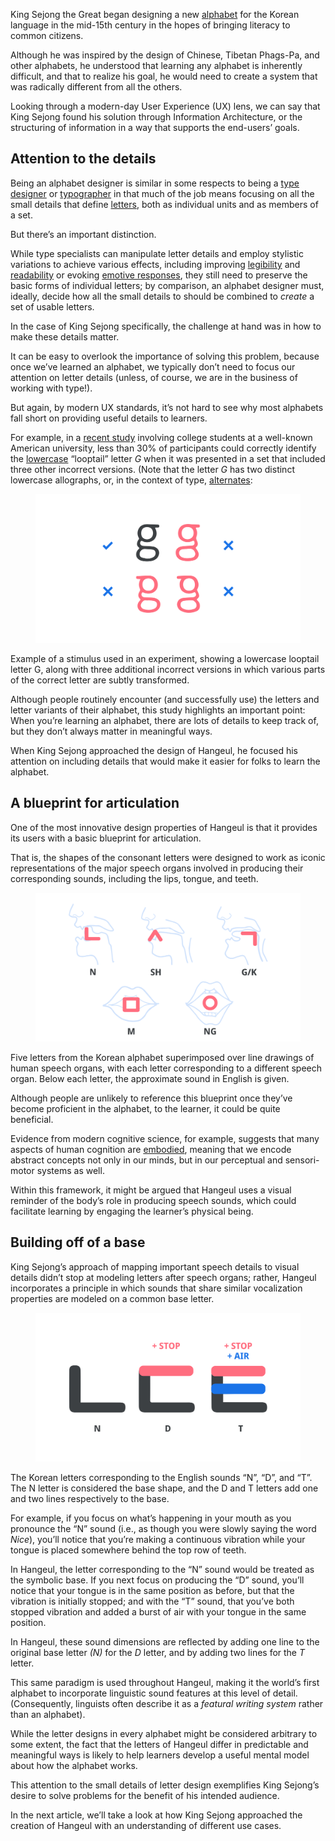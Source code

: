 King Sejong the Great began designing a new [alphabet](/glossary/alphabet) for the Korean language in the mid-15th century in the hopes of bringing literacy to common citizens.

Although he was inspired by the design of Chinese, Tibetan Phags-Pa, and other alphabets, he understood that learning any alphabet is inherently difficult, and that to realize his goal, he would need to create a system that was radically different from all the others.

Looking through a modern-day User Experience (UX) lens, we can say that King Sejong found his solution through Information Architecture, or the structuring of information in a way that supports the end-users’ goals.

## Attention to the details

Being an alphabet designer is similar in some respects to being a [type designer](/glossary/type_designer) or [typographer](/glossary/typographer) in that much of the job means focusing on all the small details that define [letters](/glossary/letters), both as individual units and as members of a set.

But there’s an important distinction.

While type specialists can manipulate letter details and employ stylistic variations to achieve various effects, including improving [legibility](/glossary/legibility) and [readability](/glossary/readability) or evoking [emotive responses](https://fonts.google.com/knowledge/choosing_type/emotive_considerations_for_choosing_typefaces), they still need to preserve the basic forms of individual letters; by comparison, an alphabet designer must, ideally, decide how all the small details to should be combined to *create* a set of usable letters.

In the case of King Sejong specifically, the challenge at hand was in how to make these details matter.

It can be easy to overlook the importance of solving this problem, because once we’ve learned an alphabet, we typically don’t need to focus our attention on letter details (unless, of course, we are in the business of working with type!).

But again, by modern UX standards, it’s not hard to see why most alphabets fall short on providing useful details to learners.

For example, in a [recent study](https://psycnet.apa.org/record/2018-13691-001) involving college students at a well-known American university, less than 30% of participants could correctly identify the [lowercase](/glossary/uppercase_lowercase) “looptail” letter *G*  when it was presented in a set that included three other incorrect versions. (Note that the letter *G* has two distinct lowercase allographs, or, in the context of type, [alternates](/glossary/alternates):

<figure>

![Correct and incorrect versions of a lowercase looptail letter G.](images/hangeul_3_fig_1.svg)

</figure>
<figcaption>Example of a stimulus used in an experiment, showing a lowercase looptail letter G, along with three additional incorrect versions in which various parts of the correct letter are subtly transformed.</figcaption>

Although people routinely encounter (and successfully use) the letters and letter variants of their alphabet, this study highlights an important point: When you’re learning an alphabet, there are lots of details to keep track of, but they don’t always matter in meaningful ways.

When King Sejong approached the design of Hangeul, he focused his attention on including details that would make it easier for folks to learn the alphabet.

## A blueprint for articulation

One of the most innovative design properties of Hangeul is that it provides its users with a basic blueprint for articulation.

That is, the shapes of the consonant letters were designed to work as iconic representations of the major speech organs involved in producing their corresponding sounds, including the lips, tongue, and teeth.

<figure>

![Korean letters and their relevant speech organs.](images/hangeul_3_fig_2.svg)

</figure>
<figcaption>Five letters from the Korean alphabet superimposed over line drawings of human speech organs, with each letter corresponding to a different speech organ. Below each letter, the approximate sound in English is given.</figcaption>

Although people are unlikely to reference this blueprint once they’ve become proficient in the alphabet, to the learner, it could be quite beneficial.

Evidence from modern cognitive science, for example, suggests that many aspects of human cognition are [embodied](https://en.wikipedia.org/wiki/Embodied_cognition), meaning that we encode abstract concepts not only in our minds, but in our perceptual and sensori-motor systems as well.

Within this framework, it might be argued that Hangeul uses a visual reminder of the body’s role in producing speech sounds, which could facilitate learning by engaging the learner’s physical being.

## Building off of a base

King Sejong’s approach of mapping important speech details to visual details didn’t stop at modeling letters after speech organs; rather, Hangeul incorporates a principle in which sounds that share similar vocalization properties are modeled on a common base letter.

<figure>

![Three Korean letter from one base letter.](images/thumbnail.svg)

</figure>
<figcaption>The Korean letters corresponding to the English sounds “N”, “D”, and “T”. The N letter is considered the base shape, and the D and T letters add one and two lines respectively to the base.</figcaption>

For example, if you focus on what’s happening in your mouth as you pronounce the “N” sound (i.e., as though you were slowly saying the word *Nice*), you’ll notice that you’re making a continuous vibration while your tongue is placed somewhere behind the top row of teeth.

In Hangeul, the letter corresponding to the “N” sound would be treated as the symbolic base. If you next focus on producing the “D” sound, you’ll notice that your tongue is in the same position as before, but that the vibration is initially stopped; and with the “T” sound, that you’ve both stopped vibration and added a burst of air with your tongue in the same position.

In Hangeul, these sound dimensions are reflected by adding one line to the original base letter *(N)* for the *D* letter, and by adding two lines for the *T* letter.

This same paradigm is used throughout Hangeul, making it the world’s first alphabet to incorporate linguistic sound features at this level of detail. (Consequently, linguists often describe it as a *featural writing system* rather than an alphabet).

While the letter designs in every alphabet might be considered arbitrary to some extent, the fact that the letters of Hangeul differ in predictable and meaningful ways is likely to help learners develop a useful mental model about how the alphabet works.

This attention to the small details of letter design exemplifies King Sejong’s desire to solve problems for the benefit of his intended audience.

In the next article, we’ll take a look at how King Sejong approached the creation of Hangeul with an understanding of different use cases.
